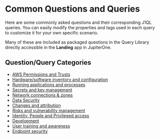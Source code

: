 # Common Questions and Queries

Here are some commonly asked questions and their corresponding J1QL queries.
You can easily modify the properties and tags used in each query to customize
it for your own specific scenario.

Many of these are included as packaged questions in the Query Library directly
accessible in the **Landing** app in JupiterOne.

## Question/Query Categories

- [AWS Permissions and Trusts][0]
- [Hardware/software inventory and configuration][1]
- [Running applications and processes][2]
- [Secrets and key management][3]
- [Network connections & zones][4]
- [Data Security][5]
- [Changes and attribution][6]
- [Risks and vulnerability management][7]
- [Identity, People and Privileged access][8]
- [Development][9]
- [User training and awareness][10]
- [Endpoint security][11]

[0]: ../queries/common-qq-aws-permissions.md
[1]: ../queries/common-qq-inventory-config.md
[2]: ../queries/common-qq-apps-processes.md
[3]: ../queries/common-qq-key-mgmt.md
[4]: ../queries/common-qq-network.md
[5]: ../queries/common-qq-data.md
[6]: ../queries/common-qq-changes.md
[7]: ../queries/common-qq-risks.md
[8]: ../queries/common-qq-idp.md
[9]: ../queries/common-qq-dev.md
[10]: ../queries/common-qq-training.md
[11]: ../queries/common-qq-endpoint.md
